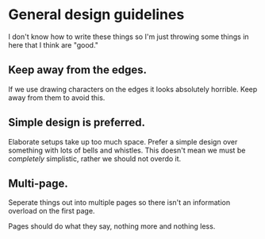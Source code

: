 # General design guidelines
I don't know how to write these things so I'm just throwing some things in here
that I think are "good."

## Keep away from the edges.
If we use drawing characters on the edges it looks absolutely horrible. Keep
away from them to avoid this.

## Simple design is preferred.
Elaborate setups take up too much space. Prefer a simple design over something
with lots of bells and whistles. This doesn't mean we must be *completely*
simplistic, rather we should not overdo it.

## Multi-page.
Seperate things out into multiple pages so there isn't an information overload
on the first page.

Pages should do what they say, nothing more and nothing less.

## 